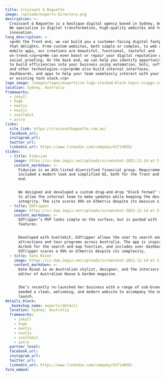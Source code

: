 ```yaml
---
title: Croissant & Baguette
image: /uploads/experts-directory.png
description: >-
  Croissant & Baguette is a boutique digital agency based in Sydney, Australia.
  We specialise in digital transformation, high-quality websites and technical
  innovation.
long_description: >-
  <p>On the front end, we can build you a customer-facing digital footprint
  that delights. From custom websites, both simple or complex, to web and
  mobile apps, our creations are beautiful, functional, tasteful and
  on-trend.</p><p>We can even boost or repair your digital reputation with
  social proofing. On the back end, we can help you identify opportunities
  to build efficiencies into your business using automation, bots, software,
  and other technologies.</p><p>We also build internal interfaces,
  dashboards, and apps to help your team seamlessly interact with your new
  or existing tech stack.</p>
logo_image: /images/logos/experts/cb-logo-stacked-black-kayci-scaggs.svg
location: Sydney, Australia
frameworks:
  - jekyll
  - hugo
  - nextjs
  - nuxtjs
  - sveltekit
  - astro
links:
  site_link: https://croissantbaguette.com.au/
  facebook_url:
  instagram_url:
  twitter_url:
  linkedin_url: https://www.linkedin.com/company/42714056/
slides:
  - title: Fiducian
    image: https://cc-dam.imgix.net/uploads/screenshot-2022-12-14-at-3-21-44-pm.png
    content_markdown: >-
      Fiducian is an ASX-listed diversified financial group. Requirements
      included a modern look and simplified UI, both for the front and back
      end.


      We designed and developed a custom drag-and-drop "block format" site
      to allow the internal team to make updates while keeping the design
      integrity. The site scores 99% on GTmetrix despite its massive size.
  - title: EdTripper
    image: https://cc-dam.imgix.net/uploads/screenshot-2022-12-14-at-3-23-40-pm.png
    content_markdown: >-
      EdTripper’s MVP looks simple on the surface, but is packed with
      features.


      Developed with Sveltekit, EdTripper allows the user to search and book
      attractions and tour programs across Australia. The app is inspired by
      Airbnb for the search and map function, and includes user dashboards.
      EdTripper scores a 99% on GTmetrix despite its complexity.
  - title: Kate Nixon
    image: https://cc-dam.imgix.net/uploads/screenshot-2022-12-14-at-3-23-56-pm.png
    content_markdown: >-
      Kate Nixon is an Australian stylist, designer, and the interiors
      editor of Australian House & Garden magazine.


      She’s recently re-launched her business with a range of sub-brands and
      needed a clean, welcoming, and modern website to accompany the new
      launch.
details_block:
  _bookshop_name: experts/details
  location: Sydney, Australia
  frameworks:
    - jekyll
    - hugo
    - nextjs
    - nuxtjs
    - sveltekit
    - astro
  partner_level:
  facebook_url:
  instagram_url:
  twitter_url:
  linkedin_url: https://www.linkedin.com/company/42714056/
form_embed:
---
```

